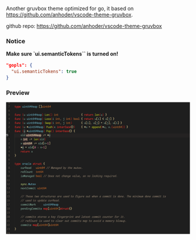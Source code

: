 Another gruvbox theme optimized for go, it based on https://github.com/anhoder/vscode-theme-gruvbox.

github repo: https://github.com/anhoder/vscode-theme-gruvbox

### Notice

**Make sure `ui.semanticTokens`` is turned on!**

```json
"gopls": {  
  "ui.semanticTokens": true
}
```

### Preview 

![screenshots](https://raw.githubusercontent.com/anhoder/vscode-theme-gruvbox/main/images/screenshots.png)
